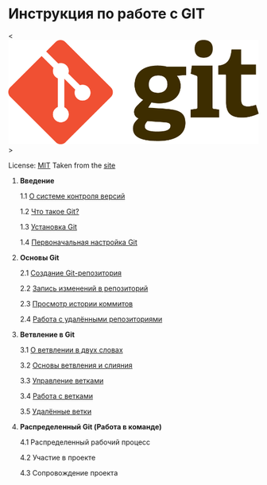 # Инструкция по работе с GIT

<![GIT LOGO](./img/Git-Logo-2Color.png)>

 License: [MIT](./license.md)
 Taken from the [site](https://git-scm.com/book)

 

1. __Введение__ 

   1.1 [О системе контроля версий](./versioncontrol.md)

   1.2 [Что такое Git?](./whatisgit.md)

   1.3 [Установка Git](./installgit.md)

   1.4 [Первоначальная настройка Git](./Initialsetupgit.md)

2. __Основы Git__

   2.1 [Создание Git-репозитория](./creategitrepozit.md)

   2.2 [Запись изменений в репозиторий](./vnosizmenvrep.md)

   2.3 [Просмотр истории коммитов](./historicomm.md)

   2.4 [Работа с удалёнными репозиториями](./remoterepositories.md)

3. __Ветвление в Git__ 

   3.1 [О ветвлении в двух словах](./ovetkegit.md)

   3.2 [Основы ветвления и слияния](./BasicsofBranchingandMerging.md)

   3.3 [Управление ветками](./ManagingBranches.md)

   3.4 [Работа с ветками](./WorkingBranches.md)

   3.5 [Удалённые ветки](./remoteBranches.md)

4. __Распределенный Git (Работа в команде)__

    4.1 Распределенный рабочий процесс

    4.2 Участие в проекте

    4.3 Сопровождение проекта